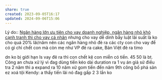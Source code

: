 ```yaml
---
share: true
created: 2023-09-05T16:17
updated: 2024-09-06T15:06
---
```

Lý do:: [Ngân hàng lớn ưu tiên cho vay doanh nghiệp, ngân hàng nhỏ khó cạnh tranh thì cho vay cá nhân](./Ng%C3%A2n%20h%C3%A0ng%20l%E1%BB%9Bn%20%C6%B0u%20ti%C3%AAn%20cho%20vay%20doanh%20nghi%E1%BB%87p,%20ng%C3%A2n%20h%C3%A0ng%20nh%E1%BB%8F%20kh%C3%B3%20c%E1%BA%A1nh%20tranh%20th%C3%AC%20cho%20vay%20c%C3%A1%20nh%C3%A2n.md)
nhưng cho vay dễ dính bẫy luật lãi suất là ko cho quá 20% lãi/năm nên các ngân hàng nhỏ đẻ ra các cty con cho vay để có gì chỉ chết con mà còn mẹ
như VP đẻ ra cake, Bản Việt đẻ ra timo

dn ko bị giới hạn ls vay
đẻ ra thì con chết kệ con miễn có tiền. 45 50 là bt.
Công an chưa xử lý vì đag dùng tiền kéo dài duration ra
1 vụ án giả sử điều tra 2 năm
thì a expand ra 10 năm xử
gom tiền đến năm 9th công bố phá sản
ez xoá tội
Kendy: a thấy tiền lãi nó đag gấp 2 3 lần ko
